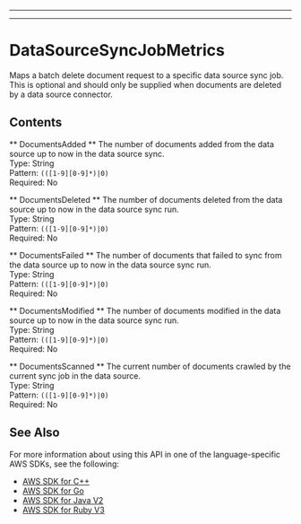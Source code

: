 --------

--------

# DataSourceSyncJobMetrics<a name="API_DataSourceSyncJobMetrics"></a>

Maps a batch delete document request to a specific data source sync job\. This is optional and should only be supplied when documents are deleted by a data source connector\.

## Contents<a name="API_DataSourceSyncJobMetrics_Contents"></a>

 ** DocumentsAdded **   <a name="Kendra-Type-DataSourceSyncJobMetrics-DocumentsAdded"></a>
The number of documents added from the data source up to now in the data source sync\.  
Type: String  
Pattern: `(([1-9][0-9]*)|0)`   
Required: No

 ** DocumentsDeleted **   <a name="Kendra-Type-DataSourceSyncJobMetrics-DocumentsDeleted"></a>
The number of documents deleted from the data source up to now in the data source sync run\.  
Type: String  
Pattern: `(([1-9][0-9]*)|0)`   
Required: No

 ** DocumentsFailed **   <a name="Kendra-Type-DataSourceSyncJobMetrics-DocumentsFailed"></a>
The number of documents that failed to sync from the data source up to now in the data source sync run\.  
Type: String  
Pattern: `(([1-9][0-9]*)|0)`   
Required: No

 ** DocumentsModified **   <a name="Kendra-Type-DataSourceSyncJobMetrics-DocumentsModified"></a>
The number of documents modified in the data source up to now in the data source sync run\.  
Type: String  
Pattern: `(([1-9][0-9]*)|0)`   
Required: No

 ** DocumentsScanned **   <a name="Kendra-Type-DataSourceSyncJobMetrics-DocumentsScanned"></a>
The current number of documents crawled by the current sync job in the data source\.  
Type: String  
Pattern: `(([1-9][0-9]*)|0)`   
Required: No

## See Also<a name="API_DataSourceSyncJobMetrics_SeeAlso"></a>

For more information about using this API in one of the language\-specific AWS SDKs, see the following:
+  [AWS SDK for C\+\+](https://docs.aws.amazon.com/goto/SdkForCpp/kendra-2019-02-03/DataSourceSyncJobMetrics) 
+  [AWS SDK for Go](https://docs.aws.amazon.com/goto/SdkForGoV1/kendra-2019-02-03/DataSourceSyncJobMetrics) 
+  [AWS SDK for Java V2](https://docs.aws.amazon.com/goto/SdkForJavaV2/kendra-2019-02-03/DataSourceSyncJobMetrics) 
+  [AWS SDK for Ruby V3](https://docs.aws.amazon.com/goto/SdkForRubyV3/kendra-2019-02-03/DataSourceSyncJobMetrics) 